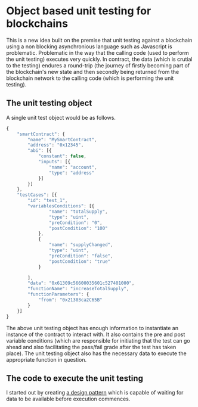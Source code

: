 # Object based unit testing for blockchains

This is a new idea built on the premise that unit testing against a blockchain using a non blocking asynchronious language such as Javascript is problematic. Problematic in the way that the calling code (used to perform the unit testing) executes very quickly. In contract, the data (which is crutial to the testing) endures a round-trip (the journey of firstly becoming part of the blockchain's new state and then secondly being returned from the blockchain network to the calling code (which is performing the unit testing).

## The unit testing object
A single unit test object would be as follows.

```javascript
{
	"smartContract": {
		"name": "MySmartContract",
		"address": "0x12345",
		"abi": [{
			"constant": false,
			"inputs": [{
				"name": "account",
				"type": "address"
			}]
		}]
	},
	"testCases": [{
		"id": "test_1",
		"variablesConditions": [{
				"name": "totalSupply",
				"type": "uint",
				"preCondition": "0",
				"postCondition": "100"
			},
			{
				"name": "supplyChanged",
				"type": "uint",
				"preCondition": "false",
				"postCondition": "true"
			}

		],
		"data": "0x61309c56600035601c527401000",
		"functionName": "increaseTotalSupply",
		"functionParameters": {
			"from": "0x21303ca2C65B"
		}
	}]
}
```
The above unit testing object has enough information to instantiate an instance of the contract to interact with. It also contains the pre and post variable conditions (which are responsible for initiating that the test can go ahead and also facilitating the pass/fail grade after the test has taken place). The unit testing object also has the necessary data to execute the appropriate function in question.

## The code to execute the unit testing
I started out by creating [a design pattern](https://medium.com/@timmccallum/how-to-logically-stop-javascript-code-from-executing-d449d8e32a4b) which is capable of waiting for data to be available before execution commences. 
